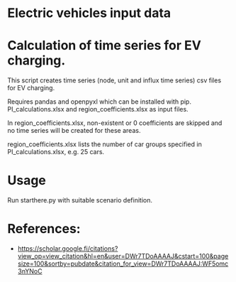 
Electric vehicles input data
=======

# Calculation of time series for EV charging. 

This script creates time series (node, unit and influx time series) csv files for EV charging. 

Requires
	pandas and openpyxl which can be installed with pip.
	PI_calculations.xlsx and region_coefficients.xlsx as input files.

In region_coefficients.xlsx, non-existent or 0 coefficients are skipped and no time series will be created for these areas.

region_coefficients.xlsx lists the number of car groups specified in PI_calculations.xlsx, e.g. 25 cars.

# Usage
Run starthere.py with suitable scenario definition.

# References:
- https://scholar.google.fi/citations?view_op=view_citation&hl=en&user=DWr7TDoAAAAJ&cstart=100&pagesize=100&sortby=pubdate&citation_for_view=DWr7TDoAAAAJ:WF5omc3nYNoC


